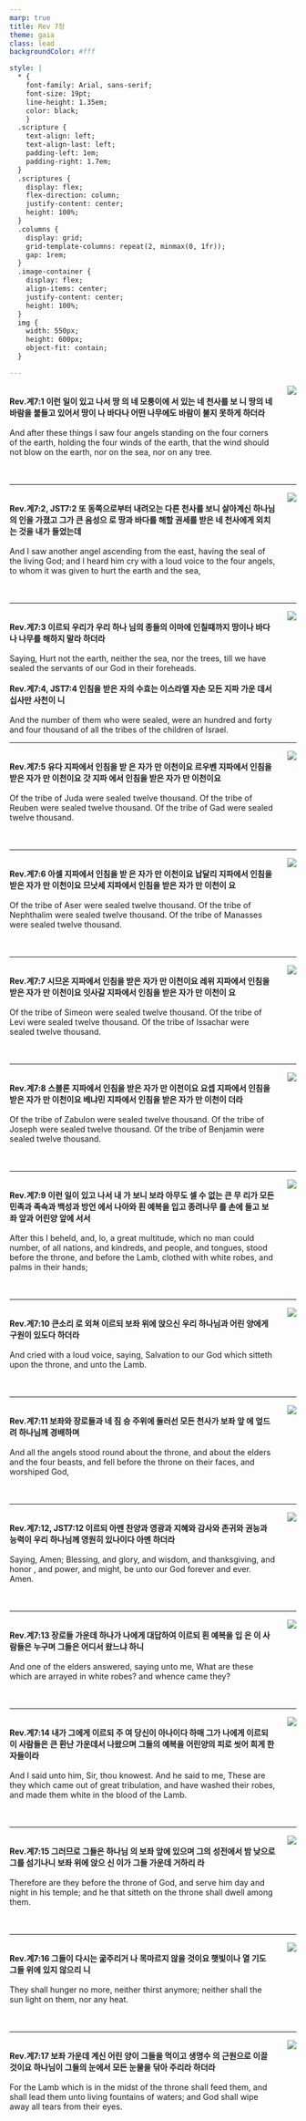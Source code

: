 ```yaml
---
marp: true
title: Rev 7장
theme: gaia
class: lead
backgroundColor: #fff

style: |
  * {
    font-family: Arial, sans-serif;
    font-size: 19pt;
    line-height: 1.35em;
    color: black;
    }
  .scripture {
    text-align: left;
    text-align-last: left;
    padding-left: 1em;
    padding-right: 1.7em;
  }
  .scriptures {
    display: flex;
    flex-direction: column;
    justify-content: center;
    height: 100%;
  }
  .columns {
    display: grid;
    grid-template-columns: repeat(2, minmax(0, 1fr));
    gap: 1rem;
  }
  .image-container {
    display: flex;
    align-items: center;
    justify-content: center;
    height: 100%;
  }
  img {
    width: 550px;
    height: 600px;
    object-fit: contain;
  }

---
```


<div class="columns">
  <div class="scriptures">
    <br>
    <div class="scripture">
      <b>Rev.계7:1 이런 일이 있고 나서 땅 의 네 모퉁이에 서 있는 네 천사를 보 니 땅의 네 바람을 붙들고 있어서 땅이 나 바다나 어떤 나무에도 바람이 불지 못하게 하더라 
      </b>
    </div>
    <br>
    <div class="scripture">And after these things I saw four angels standing on the four corners of the earth, holding the four winds of the earth, that the wind should not blow on the earth, nor on the sea, nor on any tree. 
    </div>
    <br>
    <div class="scripture">
      <b>
      </b>
    </div>
    <br>
    <div class="scripture">
    </div>         
  </div>
  <div class="image-container">
    <img src='../../pictures/picture_21.jpg'>
  </div>
</div>

---

<div class="columns">
  <div class="scriptures">
    <br>
    <div class="scripture">
      <b>Rev.계7:2, JST7:2 또 동쪽으로부터 내려오는 다른 천사를 보니 살아계신 하나님의 인을 가졌고 그가 큰 음성으 로 땅과 바다를 해할 권세를 받은 네 천사에게 외치는 것을 내가 들었는데 
      </b>
    </div>
    <br>
    <div class="scripture">And I saw another angel ascending from the east, having the seal of the living God; and I heard him cry with a loud voice to the four angels, to whom it was given to hurt the earth and the sea, 
    </div>
    <br>
    <div class="scripture">
      <b>
      </b>
    </div>
    <br>
    <div class="scripture">
    </div>         
  </div>
  <div class="image-container">
    <img src='../../pictures/picture_113.jpg'>
  </div>
</div>

---

<div class="columns">
  <div class="scriptures">
    <br>
    <div class="scripture">
      <b>Rev.계7:3 이르되 우리가 우리 하나 님의 종들의 이마에 인칠때까지 땅이나 바다나 나무를 해하지 말라 하더라 
      </b>
    </div>
    <br>
    <div class="scripture">Saying, Hurt not the earth, neither the sea, nor the trees, till we have sealed the servants of our God in their foreheads. 
    </div>
    <br>
    <div class="scripture">
      <b>Rev.계7:4, JST7:4 인침을 받은 자의 수효는 이스라엘 자손 모든 지파 가운 데서 십사만 사천이 니 
      </b>
    </div>
    <br>
    <div class="scripture">And the number of them who were sealed, were an hundred and forty and four thousand of all the tribes of the children of Israel. 
    </div>         
  </div>
  <div class="image-container">
    <img src='../../pictures/picture_110.jpg'>
  </div>
</div>

---

<div class="columns">
  <div class="scriptures">
    <br>
    <div class="scripture">
      <b>Rev.계7:5 유다 지파에서 인침을 받 은 자가 만 이천이요 르우벤 지파에서 인침을 받은 자가 만 이천이요 갓 지파 에서 인침을 받은 자가 만 이천이요 
      </b>
    </div>
    <br>
    <div class="scripture">Of the tribe of Juda were sealed twelve thousand. Of the tribe of Reuben were sealed twelve thousand. Of the tribe of Gad were sealed twelve thousand. 
    </div>
    <br>
    <div class="scripture">
      <b>
      </b>
    </div>
    <br>
    <div class="scripture">
    </div>         
  </div>
  <div class="image-container">
    <img src='../../pictures/picture_28.jpg'>
  </div>
</div>

---

<div class="columns">
  <div class="scriptures">
    <br>
    <div class="scripture">
      <b>Rev.계7:6 아셀 지파에서 인침을 받 은 자가 만 이천이요 납달리 지파에서 인침을 받은 자가 만 이천이요 므낫세 지파에서 인침을 받은 자가 만 이천이 요 
      </b>
    </div>
    <br>
    <div class="scripture">Of the tribe of Aser were sealed twelve thousand. Of the tribe of Nephthalim were sealed twelve thousand. Of the tribe of Manasses were sealed twelve thousand. 
    </div>
    <br>
    <div class="scripture">
      <b>
      </b>
    </div>
    <br>
    <div class="scripture">
    </div>         
  </div>
  <div class="image-container">
    <img src='../../pictures/picture_139.jpg'>
  </div>
</div>

---

<div class="columns">
  <div class="scriptures">
    <br>
    <div class="scripture">
      <b>Rev.계7:7 시므온 지파에서 인침을 받은 자가 만 이천이요 레위 지파에서 인침을 받은 자가 만 이천이요 잇사갈 지파에서 인침을 받은 자가 만 이천이 요 
      </b>
    </div>
    <br>
    <div class="scripture">Of the tribe of Simeon were sealed twelve thousand. Of the tribe of Levi were sealed twelve thousand. Of the tribe of Issachar were sealed twelve thousand. 
    </div>
    <br>
    <div class="scripture">
      <b>
      </b>
    </div>
    <br>
    <div class="scripture">
    </div>         
  </div>
  <div class="image-container">
    <img src='../../pictures/picture_148.jpg'>
  </div>
</div>

---

<div class="columns">
  <div class="scriptures">
    <br>
    <div class="scripture">
      <b>Rev.계7:8 스블론 지파에서 인침을 받은 자가 만 이천이요 요셉 지파에서 인침을 받은 자가 만 이천이요 베냐민 지파에서 인침을 받은 자가 만 이천이 더라 
      </b>
    </div>
    <br>
    <div class="scripture">Of the tribe of Zabulon were sealed twelve thousand. Of the tribe of Joseph were sealed twelve thousand. Of the tribe of Benjamin were sealed twelve thousand. 
    </div>
    <br>
    <div class="scripture">
      <b>
      </b>
    </div>
    <br>
    <div class="scripture">
    </div>         
  </div>
  <div class="image-container">
    <img src='../../pictures/picture_115.jpg'>
  </div>
</div>

---

<div class="columns">
  <div class="scriptures">
    <br>
    <div class="scripture">
      <b>Rev.계7:9 이런 일이 있고 나서 내 가 보니 보라 아무도 셀 수 없는 큰 무 리가 모든 민족과 족속과 백성과 방언 에서 나아와 흰 예복을 입고 종려나무 를 손에 들고 보좌 앞과 어린양 앞에 서서 
      </b>
    </div>
    <br>
    <div class="scripture">After this I beheld, and, lo, a great multitude, which no man could number, of all nations, and kindreds, and people, and tongues, stood before the throne, and before the Lamb, clothed with white robes, and palms in their hands; 
    </div>
    <br>
    <div class="scripture">
      <b>
      </b>
    </div>
    <br>
    <div class="scripture">
    </div>         
  </div>
  <div class="image-container">
    <img src='../../pictures/picture_19.jpg'>
  </div>
</div>

---

<div class="columns">
  <div class="scriptures">
    <br>
    <div class="scripture">
      <b>Rev.계7:10 큰소리 로 외쳐 이르되 보좌 위에 앉으신 우리 하나님과 어린 양에게 구원이 있도다 하더라 
      </b>
    </div>
    <br>
    <div class="scripture">And cried with a loud voice, saying, Salvation to our God which sitteth upon the throne, and unto the Lamb. 
    </div>
    <br>
    <div class="scripture">
      <b>
      </b>
    </div>
    <br>
    <div class="scripture">
    </div>         
  </div>
  <div class="image-container">
    <img src='../../pictures/picture_178.jpg'>
  </div>
</div>

---

<div class="columns">
  <div class="scriptures">
    <br>
    <div class="scripture">
      <b>Rev.계7:11 보좌와 장로들과 네 짐 승 주위에 둘러선 모든 천사가 보좌 앞 에 엎드려 하나님께 경배하며 
      </b>
    </div>
    <br>
    <div class="scripture">And all the angels stood round about the throne, and about the elders and the four beasts, and fell before the throne on their faces, and worshiped God, 
    </div>
    <br>
    <div class="scripture">
      <b>
      </b>
    </div>
    <br>
    <div class="scripture">
    </div>         
  </div>
  <div class="image-container">
    <img src='../../pictures/picture_92.jpg'>
  </div>
</div>

---

<div class="columns">
  <div class="scriptures">
    <br>
    <div class="scripture">
      <b>Rev.계7:12, JST7:12 이르되 아멘 찬양과 영광과 지혜와 감사와 존귀와 권능과 능력이 우리 하나님께 영원히 있나이다 아멘 하더라 
      </b>
    </div>
    <br>
    <div class="scripture">Saying, Amen; Blessing, and glory, and wisdom, and thanksgiving, and honor , and power, and might, be unto our God forever and ever. Amen. 
    </div>
    <br>
    <div class="scripture">
      <b>
      </b>
    </div>
    <br>
    <div class="scripture">
    </div>         
  </div>
  <div class="image-container">
    <img src='../../pictures/picture_58.jpg'>
  </div>
</div>

---

<div class="columns">
  <div class="scriptures">
    <br>
    <div class="scripture">
      <b>Rev.계7:13 장로들 가운데 하나가 나에게 대답하여 이르되 흰 예복을 입 은 이 사람들은 누구며 그들은 어디서 왔느냐 하니 
      </b>
    </div>
    <br>
    <div class="scripture">And one of the elders answered, saying unto me, What are these which are arrayed in white robes? and whence came they? 
    </div>
    <br>
    <div class="scripture">
      <b>
      </b>
    </div>
    <br>
    <div class="scripture">
    </div>         
  </div>
  <div class="image-container">
    <img src='../../pictures/picture_0.jpg'>
  </div>
</div>

---

<div class="columns">
  <div class="scriptures">
    <br>
    <div class="scripture">
      <b>Rev.계7:14 내가 그에게 이르되 주 여 당신이 아나이다 하매 그가 나에게 이르되 이 사람들은 큰 환난 가운데서 나왔으며 그들의 예복을 어린양의 피로 씻어 희게 한 자들이라 
      </b>
    </div>
    <br>
    <div class="scripture">And I said unto him, Sir, thou knowest. And he said to me, These are they which came out of great tribulation, and have washed their robes, and made them white in the blood of the Lamb. 
    </div>
    <br>
    <div class="scripture">
      <b>
      </b>
    </div>
    <br>
    <div class="scripture">
    </div>         
  </div>
  <div class="image-container">
    <img src='../../pictures/picture_145.jpg'>
  </div>
</div>

---

<div class="columns">
  <div class="scriptures">
    <br>
    <div class="scripture">
      <b>Rev.계7:15 그러므로 그들은 하나님 의 보좌 앞에 있으며 그의 성전에서 밤 낮으로 그를 섬기나니 보좌 위에 앉으 신 이가 그들 가운데 거하리 라 
      </b>
    </div>
    <br>
    <div class="scripture">Therefore are they before the throne of God, and serve him day and night in his temple; and he that sitteth on the throne shall dwell among them. 
    </div>
    <br>
    <div class="scripture">
      <b>
      </b>
    </div>
    <br>
    <div class="scripture">
    </div>         
  </div>
  <div class="image-container">
    <img src='../../pictures/picture_97.jpg'>
  </div>
</div>

---

<div class="columns">
  <div class="scriptures">
    <br>
    <div class="scripture">
      <b>Rev.계7:16 그들이 다시는 굶주리거 나 목마르지 않을 것이요 햇빛이나 열 기도 그들 위에 있지 않으리 니 
      </b>
    </div>
    <br>
    <div class="scripture">They shall hunger no more, neither thirst anymore; neither shall the sun light on them, nor any heat. 
    </div>
    <br>
    <div class="scripture">
      <b>
      </b>
    </div>
    <br>
    <div class="scripture">
    </div>         
  </div>
  <div class="image-container">
    <img src='../../pictures/picture_150.jpg'>
  </div>
</div>

---

<div class="columns">
  <div class="scriptures">
    <br>
    <div class="scripture">
      <b>Rev.계7:17 보좌 가운데 계신 어린 양이 그들을 먹이고 생명수 의 근원으로 이끌 것이요 하나님이 그들의 눈에서 모든 눈물을 닦아 주리라 하더라 
      </b>
    </div>
    <br>
    <div class="scripture">For the Lamb which is in the midst of the throne shall feed them, and shall lead them unto living fountains of waters; and God shall wipe away all tears from their eyes.
    </div>
    <br>
    <div class="scripture">
      <b>
      </b>
    </div>
    <br>
    <div class="scripture">
    </div>         
  </div>
  <div class="image-container">
    <img src='../../pictures/picture_166.jpg'>
  </div>
</div>

